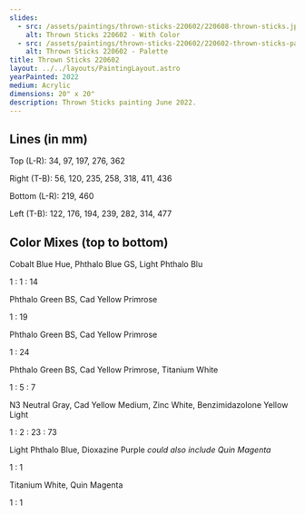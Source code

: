 ```yaml
---
slides:
  - src: /assets/paintings/thrown-sticks-220602/220608-thrown-sticks.jpg
    alt: Thrown Sticks 220602 - With Color
  - src: /assets/paintings/thrown-sticks-220602/220602-thrown-sticks-palette.jpg
    alt: Thrown Sticks 220602 - Palette
title: Thrown Sticks 220602
layout: ../../layouts/PaintingLayout.astro
yearPainted: 2022
medium: Acrylic
dimensions: 20" x 20"
description: Thrown Sticks painting June 2022.
---
```


## Lines (in mm)

Top (L-R): 34, 97, 197, 276, 362

Right (T-B): 56, 120, 235, 258, 318, 411, 436

Bottom (L-R): 219, 460

Left (T-B): 122, 176, 194, 239, 282, 314, 477

## Color Mixes (top to bottom)

Cobalt Blue Hue, Phthalo Blue GS, Light Phthalo Blu
    
1 : 1 : 14

Phthalo Green BS, Cad Yellow Primrose

1 : 19

Phthalo Green BS, Cad Yellow Primrose

1 : 24

Phthalo Green BS, Cad Yellow Primrose, Titanium White

1 : 5 : 7

N3 Neutral Gray, Cad Yellow Medium, Zinc White, Benzimidazolone Yellow Light

1 : 2 : 23 : 73

Light Phthalo Blue, Dioxazine Purple
*could also include Quin Magenta*

1 : 1

Titanium White, Quin Magenta

1 : 1